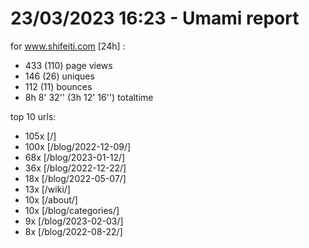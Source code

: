 # 23/03/2023 16:23 - Umami report
for www.shifeiti.com [24h] :

 - 433 (110) page views
 - 146 (26) uniques
 - 112 (11) bounces
 - 8h 8' 32'' (3h 12' 16'') totaltime


top 10 urls:
 - 105x [/]
 - 100x [/blog/2022-12-09/]
 - 68x [/blog/2023-01-12/]
 - 36x [/blog/2022-12-22/]
 - 18x [/blog/2022-05-07/]
 - 13x [/wiki/]
 - 10x [/about/]
 - 10x [/blog/categories/]
 - 9x [/blog/2023-02-03/]
 - 8x [/blog/2022-08-22/]


